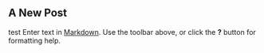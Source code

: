 
## A New Post
test
Enter text in [Markdown](http://daringfireball.net/projects/markdown/). Use the toolbar above, or click the **?** button for formatting help.
